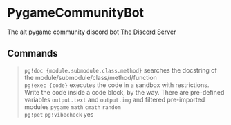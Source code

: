 # PygameCommunityBot
The alt pygame community discord bot
[The Discord Server](https://discord.gg/kD2Qq9tbKm)

## Commands
> `pg!doc {module.submodule.class.method}` searches the docstring of the module/submodule/class/method/function <br/>
> `pg!exec {code}` executes the code in a sandbox with restrictions. Write the code inside a code block, by the way. There are pre-defined variables `output.text` and `output.img` and filtered pre-imported modules `pygame` `math` `cmath` `random` <br/>
> `pg!pet` `pg!vibecheck` yes <br/>
